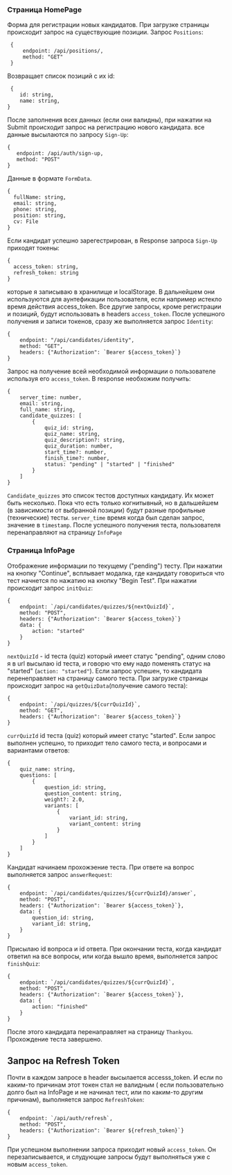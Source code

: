 
### Страница HomePage
Форма для регистрации новых кандидатов. При загрузке страницы происходит запрос на существующие позиции. Запрос `Positions`:
```
 {
     endpoint: /api/positions/,
     method: "GET"
 }
``` 
Возвращает список позиций с их id:
```
 {
    id: string,
    name: string,
}
```
После заполнения всех данных (если они валидны), при нажатии на Submit происходит запрос на регистрацию нового кандидата. все данные высылаются по запросу `Sign-Up`:
 ```
 {
    endpoint: /api/auth/sign-up,
    method: "POST"
 }
```
  Данные в формате `FormData`.
  ```
  {
    fullName: string,
    email: string,
    phone: string,
    position: string,
    cv: File
  }
  ```
  Если кандидат успешно зарегестрирован, в Response запроса `Sign-Up` приходят токены:
  ```
  {
    access_token: string,
    refresh_token: string
  }
```
которые я записываю в хранилище и localStorage. В дальнейшем они используются для аунтефикации пользователя, если например истекло время действия access_token. Все другие запросы, кроме регистрации и позиций, будут использовать в headers `access_token`. После успешного получения и записи токенов, сразу же выполняется запрос `Identity`:
```
{
    endpoint: "/api/candidates/identity",
    method: "GET",
    headers: {"Authorization": `Bearer ${access_token}`}
}
```
Запрос на получение всей необходимой информации о пользователе используя его `access_token`. В response необхожим получить:
```
{
    server_time: number,
    email: string,
    full_name: string,
    candidate_quizzes: [
        {
            quiz_id: string,
            quiz_name: string,
            quiz_description?: string,
            quiz_duration: number,
            start_time?: number,
            finish_time?: number,
            status: "pending" | "started" | "finished"
        }
    ]
}
```
`Candidate_quizzes` это список тестов доступных кандидату. Их может быть несколько. Пока что есть только когнитывный, но в дальшейшем (в зависимости от выбранной позиции) будут разные профильные (технические) тесты. `server_time` время когда был сделан запрос, значение в `timestamp`.
После успешного получения теста, пользователя перенаправляют на страницу `InfoPage`
### Страница InfoPage
Отображение информации по текущему ("pending") тесту. При нажатии на кнопку "Continue", всплывает модалка, где кандидату говориться что тест начнется по нажатию на кнопку "Begin Test". При нажатии происходит запрос `initQuiz`:
```
{
    endpoint: `/api/candidates/quizzes/${nextQuizId}`,
    method: "POST",
    headers: {"Authorization": `Bearer ${access_token}`}
    data: {
        action: "started"
    }
}
```
`nextQuizId` - id теста (quiz) который имеет статус "pending", одним слово я в url высылаю id теста, и говорю что ему надо поменять статус на "started" (`action: "started"`). Если запрос успешен, то кандидата перенеправляет на страницу самого теста. При загрузке страницы происходит запрос на `getQuizData`(получение самого теста):
```
{
    endpoint: `/api/quizzes/${currQuizId}`,
    method: "GET",
    headers: {"Authorization": `Bearer ${access_token}`}
}
```
`currQuizId` id теста (quiz) который имеет статус "started". Если запрос выполнен успешно, то приходит тело самого теста, и вопросами и вариантами ответов:
```
{
    quiz_name: string,
    questions: [
        {
            question_id: string,
            question_content: string,
            weight?: 2.0,
            variants: [
                {
                    variant_id: string,
                    variant_content: string
                }
            ]
        }
    ]
}
```
Кандидат начинаем прохожэение теста. При ответе на вопрос выполняется запрос `answerRequest`:
```
{
    endpoint: `/api/candidates/quizzes/${currQuizId}/answer`,
    method: "POST",
    headers: {"Authorization": `Bearer ${access_token}`},
    data: {
        question_id: string,
        variant_id: string,
    }
}
```
Присылаю id вопроса и id ответа.
При окончании теста, когда кандидат ответил на все вопросы, или когда вышло время, выполняется запрос `finishQuiz`:
```
{
    endpoint: `/api/candidates/quizzes/${currQuizId}`,
    method: "POST",
    headers: {"Authorization": `Bearer ${access_token}`},
    data: {
        action: "finished"
    }
}
```
После этого кандидата перенаправляет на страницу `Thankyou`. Прохождение теста завершено.
## Запрос на Refresh Token
Почти в каждом запросе в header высылается accesss_token. И если по каким-то причинам этот токен стал не валидным ( если пользовательно долго был на InfoPage и не начинал тест, или по каким-то другим причинам), выполняется запрос `RefreshToken`:
```
{
    endpoint: `/api/auth/refresh`,
    method: "POST",
    headers: {"Authorization": `Bearer ${refresh_token}`}
}
```
При успешном выполнении запроса приходит новый `access_token`. Он перезаписывается, и слудующие запросы будут выполняться уже с новым `access_token`.